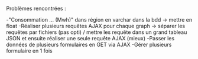 Problèmes rencontrées :

-"Consommation ... (Mwh)" dans région en varchar dans la bdd -> mettre en float
-Réaliser plusieurs requêtes AJAX pour chaque graph -> séparer les requêtes par fichiers (pas opti) / mettre les requête dans un grand tableau JSON et ensuite réaliser une seule requête AJAX (mieux)
-Passer les données de plusieurs formulaires en GET via AJAX
-Gérer plusieurs formulaire en 1 fois
